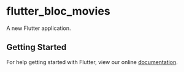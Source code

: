 # flutter_bloc_movies

A new Flutter application.

## Getting Started

For help getting started with Flutter, view our online
[documentation](https://flutter.io/).
